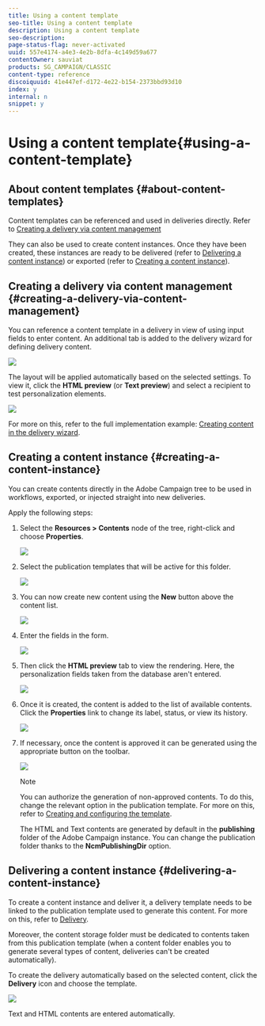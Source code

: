 ```yaml
---
title: Using a content template
seo-title: Using a content template
description: Using a content template
seo-description: 
page-status-flag: never-activated
uuid: 557e4174-a4e3-4e2b-8dfa-4c149d59a677
contentOwner: sauviat
products: SG_CAMPAIGN/CLASSIC
content-type: reference
discoiquuid: 41e447ef-d172-4e22-b154-2373bbd93d10
index: y
internal: n
snippet: y
---
```


# Using a content template{#using-a-content-template}

## About content templates {#about-content-templates}

Content templates can be referenced and used in deliveries directly. Refer to [Creating a delivery via content management](../../delivery/using/using-a-content-template.md#creating-a-delivery-via-content-management)

They can also be used to create content instances. Once they have been created, these instances are ready to be delivered (refer to [Delivering a content instance](../../delivery/using/using-a-content-template.md#delivering-a-content-instance)) or exported (refer to [Creating a content instance](../../delivery/using/using-a-content-template.md#creating-a-content-instance)).

## Creating a delivery via content management {#creating-a-delivery-via-content-management}

You can reference a content template in a delivery in view of using input fields to enter content. An additional tab is added to the delivery wizard for defining delivery content. 

![](assets/s_ncs_content_deliver_a_content.png)

The layout will be applied automatically based on the selected settings. To view it, click the **HTML preview** (or **Text preview**) and select a recipient to test personalization elements.

![](assets/s_ncs_content_deliver_a_content_html.png)

For more on this, refer to the full implementation example: [Creating content in the delivery wizard](../../delivery/using/using-a-content-template.md#creating-content-in-the-delivery-wizard).

## Creating a content instance {#creating-a-content-instance}

You can create contents directly in the Adobe Campaign tree to be used in workflows, exported, or injected straight into new deliveries.

Apply the following steps:

1. Select the **Resources > Contents** node of the tree, right-click and choose **Properties**.

   ![](assets/s_ncs_content_folder_properties.png)

1. Select the publication templates that will be active for this folder. 

   ![](assets/s_ncs_content_folder_templates.png)

1. You can now create new content using the **New** button above the content list.

   ![](assets/s_ncs_content_folder_create_a_template.png)

1. Enter the fields in the form.

   ![](assets/s_ncs_content_folder_use_a_template.png)

1. Then click the **HTML preview** tab to view the rendering. Here, the personalization fields taken from the database aren't entered.

   ![](assets/s_ncs_content_folder_use_a_template_preview.png)

1. Once it is created, the content is added to the list of available contents. Click the **Properties** link to change its label, status, or view its history.

   ![](assets/s_ncs_content_folder_template_properties.png)

1. If necessary, once the content is approved it can be generated using the appropriate button on the toolbar.

   ![](assets/s_ncs_content_folder_template_generate.png)

   >[!NOTE]
   >
   >You can authorize the generation of non-approved contents. To do this, change the relevant option in the publication template. For more on this, refer to [Creating and configuring the template](../../delivery/using/using-a-content-template.md#creating-and-configuring-the-template).

   The HTML and Text contents are generated by default in the **publishing** folder of the Adobe Campaign instance. You can change the publication folder thanks to the **NcmPublishingDir** option.

## Delivering a content instance {#delivering-a-content-instance}

To create a content instance and deliver it, a delivery template needs to be linked to the publication template used to generate this content. For more on this, refer to [Delivery](../../delivery/using/using-a-content-template.md#delivery).

Moreover, the content storage folder must be dedicated to contents taken from this publication template (when a content folder enables you to generate several types of content, deliveries can't be created automatically).

To create the delivery automatically based on the selected content, click the **Delivery** icon and choose the template.

![](assets/s_ncs_content_folder_create_the_delivery.png)

Text and HTML contents are entered automatically.
